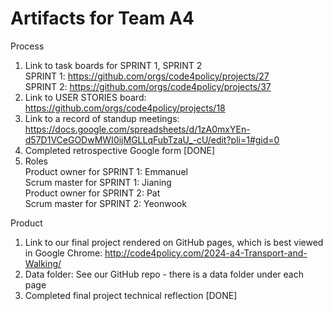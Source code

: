# Artifacts for Team A4

Process
1. Link to task boards for SPRINT 1, SPRINT 2
   <br> SPRINT 1: https://github.com/orgs/code4policy/projects/27
   <br> SPRINT 2: https://github.com/orgs/code4policy/projects/37
3. Link to USER STORIES board: https://github.com/orgs/code4policy/projects/18
4. Link to a record of standup meetings: https://docs.google.com/spreadsheets/d/1zA0mxYEn-d57D1VCeGODwMWI0ijMGLLqFubTzaU_-cU/edit?pli=1#gid=0
5. Completed retrospective Google form [DONE]
6. Roles
   <br>Product owner for SPRINT 1: Emmanuel
   <br>Scrum master for SPRINT 1: Jianing
   <br>Product owner for SPRINT 2: Pat
   <br>Scrum master for SPRINT 2: Yeonwook


Product
1. Link to our final project rendered on GitHub pages, which is best viewed in Google Chrome: http://code4policy.com/2024-a4-Transport-and-Walking/
2. Data folder: See our GitHub repo - there is a data folder under each page
3. Completed final project technical reflection [DONE]
